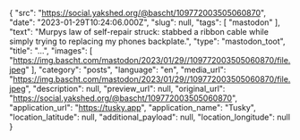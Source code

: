 {
  "src": "https://social.yakshed.org/@bascht/109772003505060870",
  "date": "2023-01-29T10:24:06.000Z",
  "slug": null,
  "tags": [
    "mastodon"
  ],
  "text": "Murpys law of self-repair struck: stabbed a ribbon cable while simply trying to replacing my phones backplate.",
  "type": "mastodon_toot",
  "title": "…",
  "images": [
    "https://img.bascht.com/mastodon/2023/01/29//109772003505060870/file.jpeg"
  ],
  "category": "posts",
  "language": "en",
  "media_url": "https://img.bascht.com/mastodon/2023/01/29//109772003505060870/file.jpeg",
  "description": null,
  "preview_url": null,
  "original_url": "https://social.yakshed.org/@bascht/109772003505060870",
  "application_url": "https://tusky.app",
  "application_name": "Tusky",
  "location_latitude": null,
  "additional_payload": null,
  "location_longitude": null
}